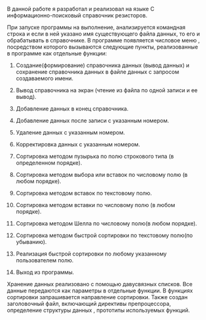 В данной работе я разработал и реализовал на языке C информационно-поисковый справочник резисторов.

При запуске программы на выполнение, анализируется командная строка и если в ней указано имя существующего файла данных, то его и обрабатывать в справочнике. В программе появляется числовое меню , посредством которого вызываются следующие пункты, реализованные в программе как отдельные функции:

1. Создание(формирование) справочника данных (вывод данных) и сохранение справочника данных в файле данных с запросом создаваемого имени.

2. Вывод справочника на экран (чтение из файла по одной записи и ее вывод).

3. Добавление данных в конец справочника.

4. Добавление данных после записи с указанным номером.

5. Удаление данных с указанным номером.

6. Корректировка данных с указанным номером.

7. Сортировка методом пузырька по полю строкового типа (в определенном порядке).

8. Сортировка методом выбора или вставок по числовому полю (в любом порядке).

9. Сортировка методом вставок по текстовому полю.

10. Сортировка методом вставки по числовому полю (в любом порядке).

11. Сортировка методом Шелла по числовому полю(в любом порядке).

12. Сортировка методом быстрой сортировки по текстовому полю(по убыванию).

13. Реализация быстрой сортировки по любому указанному пользователем полю.

14. Выход из программы.

Хранение данных реализовано с помощью давусвязных списков. Все данные передаются как параметры в отдельные функции. В функциях сортировки запрашивается направление сортировки. Также создан заголовочный файл, включающий директивы препроцессора, определение структуры данных , прототипы используемых функций.
